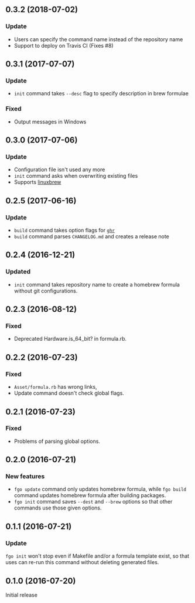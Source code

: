 ## 0.3.2 (2018-07-02)
### Update 
- Users can specify the command name instead of the repository name
- Support to deploy on Travis CI (Fixes #8)


## 0.3.1 (2017-07-07)
### Update
- `init` command takes `--desc` flag to specify description in brew formulae

### Fixed
- Output messages in Windows


## 0.3.0 (2017-07-06)
### Update
- Configuration file isn't used any more
- `init` command asks when overwriting existing files
- Supports [linuxbrew](http://linuxbrew.sh/)


## 0.2.5 (2017-06-16)
### Update
- `build` command takes option flags for [`ghr`](http://tcnksm.github.io/ghr/)
- `build` command parses `CHANGELOG.md` and creates a release note


## 0.2.4 (2016-12-21)
### Updated
- `init` command takes repository name to create a homebrew formula without git configurations.


## 0.2.3 (2016-08-12)
### Fixed
- Deprecated Hardware.is_64_bit? in formula.rb.


## 0.2.2 (2016-07-23)
### Fixed
- `Asset/formula.rb` has wrong links,
- Update command doesn't check global flags.


## 0.2.1 (2016-07-23)
### Fixed
- Problems of parsing global options.


## 0.2.0 (2016-07-21)
### New features
- `fgo update` command only updates homebrew formula,
  while `fgo build` command updates homebrew formula after building packages.
- `fgo init` command saves `--dest` and `--brew` options
  so that other commands use those given options.


## 0.1.1 (2016-07-21)
### Update
`fgo init` won't stop even if Makefile and/or a formula template exist,
so that uses can re-run this command without deleting generated files.


## 0.1.0 (2016-07-20)
Initial release

